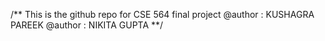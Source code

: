 /**
This is the github repo for CSE 564 final project
@author : KUSHAGRA PAREEK
@author : NIKITA GUPTA
**/



